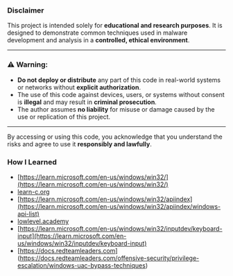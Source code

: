 ### Disclaimer

This project is intended solely for **educational and research purposes**. It is designed to demonstrate common techniques used in malware development and analysis in a **controlled, ethical environment**.

---

### ⚠️ Warning:

- **Do not deploy or distribute** any part of this code in real-world systems or networks without **explicit authorization**.  
- The use of this code against devices, users, or systems without consent is **illegal** and may result in **criminal prosecution**.  
- The author assumes **no liability** for misuse or damage caused by the use or replication of this project.

---

By accessing or using this code, you acknowledge that you understand the risks and agree to use it **responsibly and lawfully**.

### How I Learned
- [https://learn.microsoft.com/en-us/windows/win32/](https://learn.microsoft.com/en-us/windows/win32/)
- [learn-c.org](https://www.learn-c.org/)
- [https://learn.microsoft.com/en-us/windows/win32/apiindex](https://learn.microsoft.com/en-us/windows/win32/apiindex/windows-api-list)
- [lowlevel.academy](https://lowlevel.academy/)
- [https://learn.microsoft.com/en-us/windows/win32/inputdev/keyboard-input](https://learn.microsoft.com/en-us/windows/win32/inputdev/keyboard-input)
- [https://docs.redteamleaders.com] (https://docs.redteamleaders.com/offensive-security/privilege-escalation/windows-uac-bypass-techniques)
